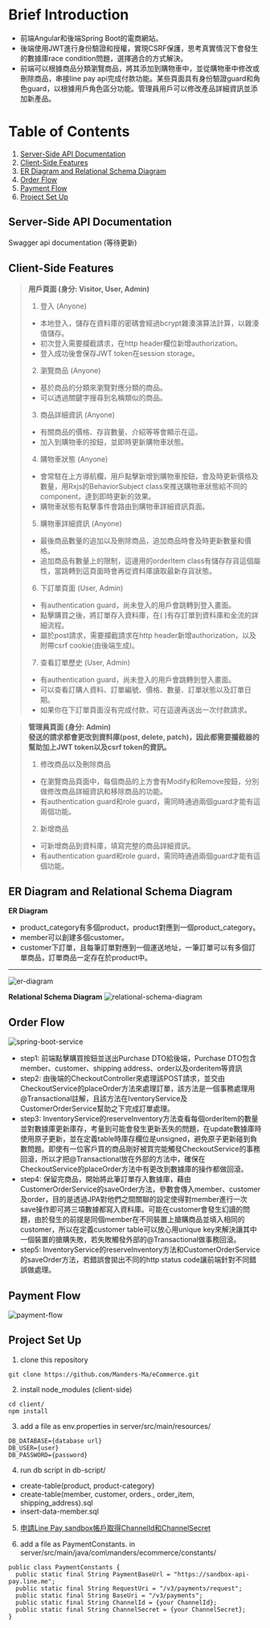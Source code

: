 # Brief Introduction
- 前端Angular和後端Spring Boot的電商網站。
- 後端使用JWT進行身份驗證和授權，實現CSRF保護，思考真實情況下會發生的數據庫race condition問題，選擇適合的方式解決。  
- 前端可以根據商品分類瀏覽商品，將其添加到購物車中，並從購物車中修改或刪除商品，串接line pay api完成付款功能。某些頁面具有身份驗證guard和角色guard，以根據用戶角色區分功能。管理員用戶可以修改產品詳細資訊並添加新產品。


# Table of Contents
1. [Server-Side API Documentation](#server-side-api-documentation)
2. [Client-Side Features](#client-side-features)
3. [ER Diagram and Relational Schema Diagram](#er-diagram-and-relational-schema-diagram)
4. [Order Flow](#order-flow)
5. [Payment Flow](#payment-flow)
6. [Project Set Up](#project-set-up)  

## Server-Side API Documentation
Swagger api documentation (等待更新)

## Client-Side Features
> **用戶頁面 (身分: Visitor, User, Admin)**  
> 1. 登入  (Anyone)
> - 本地登入，儲存在資料庫的密碼會經過bcrypt雜湊演算法計算，以雜湊值儲存。
> - 初次登入需要攔截請求，在http header欄位新增authorization。
> - 登入成功後會保存JWT token在session storage。
> 2. 瀏覽商品 (Anyone)
> - 基於商品的分類來瀏覽對應分類的商品。
> - 可以透過關鍵字搜尋到名稱類似的商品。
> 3. 商品詳細資訊 (Anyone)
> - 有關商品的價格、存貨數量、介紹等等會顯示在這。
> - 加入到購物車的按鈕，並即時更新購物車狀態。
> 4. 購物車狀態 (Anyone)
> - 會常駐在上方導航欄，用戶點擊新增到購物車按鈕，會及時更新價格及數量，用Rxjs的BehaviorSubject class來推送購物車狀態給不同的component，達到即時更新的效果。
> - 購物車狀態有點擊事件會路由到購物車詳細資訊頁面。
> 5. 購物車詳細資訊 (Anyone)
> - 最後商品數量的追加以及刪除商品，追加商品時會及時更新數量和價格。
> - 追加商品有數量上的限制，這邊用的orderItem class有儲存存貨這個屬性，當跳轉到這頁面時會再從資料庫讀取最新存貨狀態。
> 6. 下訂單頁面 (User, Admin)
> - 有authentication guard，尚未登入的用戶會跳轉到登入畫面。
> - 點擊購買之後，將訂單存入資料庫，在( )有存訂單到資料庫和金流的詳細流程。
> - 屬於post請求，需要攔截請求在http header新增authorization，以及附帶csrf cookie(由後端生成)。
> 7. 查看訂單歷史 (User, Admin)
> - 有authentication guard，尚未登入的用戶會跳轉到登入畫面。
> - 可以查看訂購人資料、訂單編號、價格、數量、訂單狀態以及訂單日期。
> - 如果你在下訂單頁面沒有完成付款，可在這邊再送出一次付款請求。  

> **管理員頁面 (身分: Admin)**  
> **發送的請求都會更改到資料庫(post, delete, patch)，因此都需要攔截器的幫助加上JWT token以及csrf token的資訊。**
> 1. 修改商品以及刪除商品
> - 在瀏覽商品頁面中，每個商品的上方會有Modify和Remove按鈕，分別做修改商品詳細資訊和移除商品的功能。
> - 有authentication guard和role guard，需同時通過兩個guard才能有這兩個功能。
> 2. 新增商品
> - 可新增商品到資料庫，填寫完整的商品詳細資訊。
> - 有authentication guard和role guard，需同時通過兩個guard才能有這個功能。

## ER Diagram and Relational Schema Diagram
**ER Diagram**
- product_category有多個product，product對應到一個product_category。
- member可以創建多個customer。
- customer下訂單，且每筆訂單對應到一個運送地址，一筆訂單可以有多個訂單商品，訂單商品一定存在於product中。
---
![er-diagram](readme-resource/ER-diagram.png)  

**Relational Schema Diagram**
![relational-schema-diagram](readme-resource/relational-schema-diagram.png)


## Order Flow
![spring-boot-service](readme-resource/spring-boot-service.drawio.png)  
- step1: 前端點擊購買按鈕並送出Purchase DTO給後端，Purchase DTO包含member、customer、shipping address、order以及orderitem等資訊
- step2: 由後端的CheckoutController來處理該POST請求，並交由CheckoutService的placeOrder方法來處理訂單，該方法是一個事務處理用@Transactional註解，且該方法在IventoryService及CustomerOrderService幫助之下完成訂單處理。
- step3: InventoryService的reserveInventory方法查看每個orderItem的數量並對數據庫更新庫存，考量到可能會發生更新丟失的問題，在update數據庫時使用原子更新，並在定義table時庫存欄位是unsigned，避免原子更新碰到負數問題。即使有一位客戶買的商品剛好被買完能觸發CheckoutService的事務回滾，所以才把@Transactional放在外部的方法中，確保在CheckoutService的placeOrder方法中有更改到數據庫的操作都做回滾。
- step4: 保留完商品，開始將此筆訂單存入數據庫，藉由CustomerOrderService的saveOrder方法，參數會傳入member、customer及order，目的是透過JPA對他們之間關聯的設定使得對member進行一次save操作即可將三項數據都寫入資料庫。可能在customer會發生幻讀的問題，由於發生的前提是同個member在不同裝置上搶購商品並填入相同的customer，所以在定義customer table可以放心用unique key來解決讓其中一個裝置的搶購失敗，若失敗觸發外部的@Transactional做事務回滾。
- step5: InventoryService的reserveInventory方法和CustomerOrderService的saveOrder方法，若錯誤會拋出不同的http status code讓前端針對不同錯誤做處理。


## Payment Flow
![payment-flow](readme-resource/payment-flow.png)


## Project Set Up
1. clone this repository
```
git clone https://github.com/Manders-Ma/eCommerce.git
```

2. install node_modules (client-side)
```
cd client/
npm install
```

3. add a file as env.properties in server/src/main/resources/
```
DB_DATABASE={database url}
DB_USER={user}
DB_PASSWORD={password}
```

4. run db script in db-script/
- create-table(product, product-category)
- create-table(member, customer, orders., order_item, shipping_address).sql
- insert-data-member.sql

5. [申請Line Pay sandbox帳戶取得ChannelId和ChannelSecret](https://pay.line.me/th/developers/main/main)

6. add a file as PaymentConstants. in server/src/main/java/com\manders/ecommerce/constants/
```
public class PaymentConstants {
  public static final String PaymentBaseUrl = "https://sandbox-api-pay.line.me";
  public static final String RequestUri = "/v3/payments/request";
  public static final String BaseUri = "/v3/payments";
  public static final String ChannelId = {your ChannelId};
  public static final String ChannelSecret = {your ChannelSecret};
}
```
